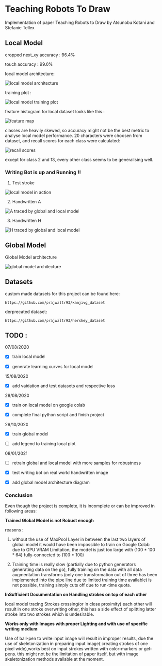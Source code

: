 # Teaching Robots To Draw

Implementation of paper Teaching Robots to Draw by Atsunobu Kotani and Stefanie Tellex

## Local Model

cropped next_xy accuracy : 96.4%

touch accuracy : 99.0%

local model architecture:

![local model architecture](./res/local_model_architecture.png)

training plot :

![local model training plot](./res/local_model_training.png)

feature histogram for local dataset looks like this :

![feature map](./res/localdatasetfeature_map.png)

classes are heavily skewed, so accuracy might not be the best metric to analyse local model performance.
20 characters were choosen from dataset, and recall scores for each class were calculated:

![recall scores](./res/recall_local_model.png)

except for class 2 and 13, every other class seems to be generalising well.

### Writing Bot is up and Running !!

1. Test stroke

![local model in action](./res/sim_plot.gif)

2. Handwritten A

![A traced by global and local model](./res/test_handwritten_A.gif)

3. Handwritten H

![H traced by global and local model](./res/handwritten_H.gif)

## Global Model

Global Model architecture

![global model architecture](./res/global_model_architecture.png)

## Datasets

custom made datasets for this project can be found here:

	https://github.com/prajwaltr93/kanjivg_dataset

derprecated dataset:

	https://github.com/prajwaltr93/hershey_dataset

## TODO :

07/08/2020

- [x] train local model

- [x] generate learning curves for local model

15/08/2020

- [x] add vaidation and test datasets and respective loss

28/08/2020

- [x] train on local model on google colab

- [x] complete final python script and finish project

29/10/2020

- [x] train global model

- [ ] add legend to training local plot

08/01/2021

- [ ] retrain global and local model with more samples for robustness

- [x] test writing bot on real world handwritten image

- [x] add global model architecture diagram

### Conclusion

Even though the project is complete, it is incomplete or can be improved in following areas:

**Trained Global Model is not Robust enough**

reasons :

1. without the use of MaxPool Layer in between the last two layers of global model it would have been impossible to train on Google Colab due to GPU VRAM Limitation, the model is just too large with (100 * 100 * 64) fully-connected to (100 * 100)

2. Training time is really slow (partially due to python generators generating data on the go), fully training on the data with all data augmentation transforms (only one transformation out of three has been implemented into the pipe line due to limited training time available) is not possible, training simply cuts off due to run-time quota.

**InSufficient Documentation on Handling strokes on top of each other**

local model tracing Strokes crossing(or in close proximity) each other will result in one stroke overwriting other, this has a side effect of splitting latter stroke into two strokes which is undesirable.

**Works only with Images with proper Lighting and with use of specific writing medium**

Use of ball-pen to write input image will result in improper results, due the use of skeletonization in preparing input image( creating strokes of one pixel wide),works best on input strokes written with color-markers or gel-pens. this might not be the limitation of paper itself, but with image skeletonization methods available at the moment.
